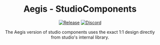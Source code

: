 <div align="center">

# Aegis - StudioComponents
[![Release](https://gist.github.com/2jammers/fb0ec771a9fe1c5f7674872a784a0fa8/raw/50c2114d7c3971d15d14972d72a9eb346c35af9e/GitHubRelease.svg)](https://github.com/lumin-dev/Aegis-StudioComponents/releases/latest)
[![Discord](https://gist.github.com/2jammers/fb0ec771a9fe1c5f7674872a784a0fa8/raw/50c2114d7c3971d15d14972d72a9eb346c35af9e/Discord.svg)](https://discord.gg/cwwcZtqJAt)

The Aegis version of studio components uses the exact 1:1 design directly from studio's internal library.
</div>